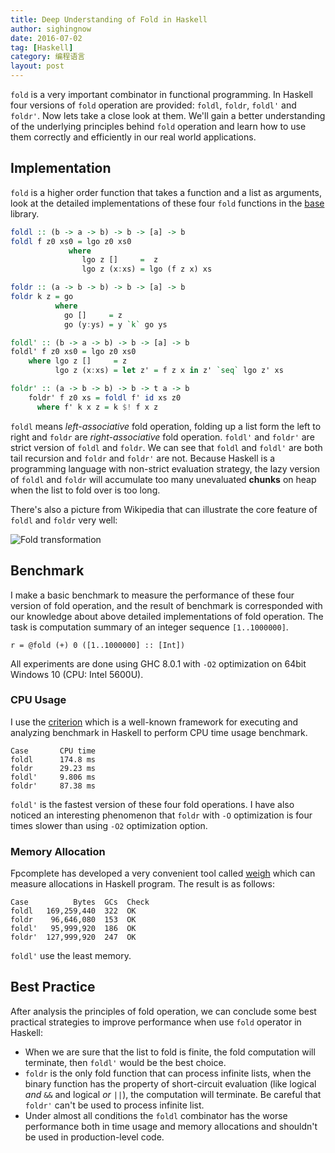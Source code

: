 ```yaml
---
title: Deep Understanding of Fold in Haskell
author: sighingnow
date: 2016-07-02
tag: [Haskell]
category: 编程语言
layout: post
---
```


`fold` is a very important combinator in functional programming. In Haskell four versions of `fold` operation
are provided: `foldl`, `foldr`, `foldl'` and `foldr'`. Now lets take a close look at them. We'll gain a better
understanding of the underlying principles behind `fold` operation and learn how to use them correctly and
efficiently in our real world applications.

<!--more-->

Implementation
--------------

`fold` is a higher order function that takes a function and a list as arguments, look at the
detailed implementations of these four `fold` functions in the
[base](http://hackage.haskell.org/package/base) library.

~~~haskell
foldl :: (b -> a -> b) -> b -> [a] -> b
foldl f z0 xs0 = lgo z0 xs0
             where
                lgo z []     =  z
                lgo z (x:xs) = lgo (f z x) xs

foldr :: (a -> b -> b) -> b -> [a] -> b
foldr k z = go
          where
            go []     = z
            go (y:ys) = y `k` go ys

foldl' :: (b -> a -> b) -> b -> [a] -> b
foldl' f z0 xs0 = lgo z0 xs0
    where lgo z []     = z
          lgo z (x:xs) = let z' = f z x in z' `seq` lgo z' xs

foldr' :: (a -> b -> b) -> b -> t a -> b
    foldr' f z0 xs = foldl f' id xs z0
      where f' k x z = k $! f x z
~~~

`foldl` means _left-associative_ fold operation, folding up a list form the left to right and `foldr` are
_right-associative_ fold operation. `foldl'` and `foldr'` are strict version of `foldl` and `foldr`.
We can see that `foldl` and `foldl'` are both tail recursion and `foldr` and `foldr'` are not.
Because Haskell is a programming language with non-strict evaluation strategy, the lazy version of `foldl`
and `foldr` will accumulate too many unevaluated **chunks** on heap when the list to fold over is too long.

There's also a picture from Wikipedia that can illustrate the core feature of `foldl` and `foldr` very well:

![Fold transformation]({{site.url}}/resource/deep_understanding_of_fold/fold_transformation.png)

Benchmark
---------

I make a basic benchmark to measure the performance of these four version of fold operation, and the
result of benchmark is corresponded with our knowledge about above detailed implementations of fold
operation. The task is computation summary of an integer sequence `[1..1000000]`.

~~~haslell
r = @fold (+) 0 ([1..1000000] :: [Int])
~~~

All experiments are done using GHC 8.0.1 with `-O2` optimization on 64bit Windows 10 (CPU: Intel 5600U).

### CPU Usage

I use the [criterion](http://hackage.haskell.org/package/criterion) which is a well-known framework for
executing and analyzing benchmark in Haskell to perform CPU time usage benchmark.

~~~
Case       CPU time
foldl      174.8 ms
foldr      29.23 ms
foldl'     9.806 ms
foldr'     87.38 ms
~~~

`foldl'` is the fastest version of these four fold operations. I have also noticed an interesting phenomenon that
`foldr` with `-O` optimization is four times slower than using `-O2` optimization option.

### Memory Allocation

Fpcomplete has developed a very convenient tool called [weigh](https://www.fpcomplete.com/blog/2016/05/weigh-package)
which can measure allocations in Haskell program. The result is as follows:

~~~
Case          Bytes  GCs  Check
foldl   169,259,440  322  OK
foldr    96,646,080  153  OK
foldl'   95,999,920  186  OK
foldr'  127,999,920  247  OK
~~~

`foldl'` use the least memory.

Best Practice
-------------

After analysis the principles of fold operation, we can conclude some best practical strategies to improve
performance when use `fold` operator in Haskell:

+ When we are sure that the list to fold is finite, the fold computation will terminate, then `foldl'` would
be the best choice.
+ `foldr` is the only fold function that can process infinite lists, when the binary function has the property
of short-circuit evaluation (like logical _and_ `&&` and logical _or_ `||`), the computation will terminate.
Be careful that `foldr'` can't be used to process infinite list.
+ Under almost all conditions the `foldl` combinator has the worse performance both in time usage and memory
allocations and shouldn't be used in production-level code.

